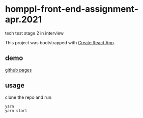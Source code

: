 # homppl-front-end-assignment-apr.2021

tech test stage 2 in interview

This project was bootstrapped with [Create React App](https://github.com/facebook/create-react-app).

## demo

[github pages](https://norgeous.github.io/homppl-front-end-assignment-apr.2021/)

## usage

clone the repo and run:

```
yarn
yarn start
```
